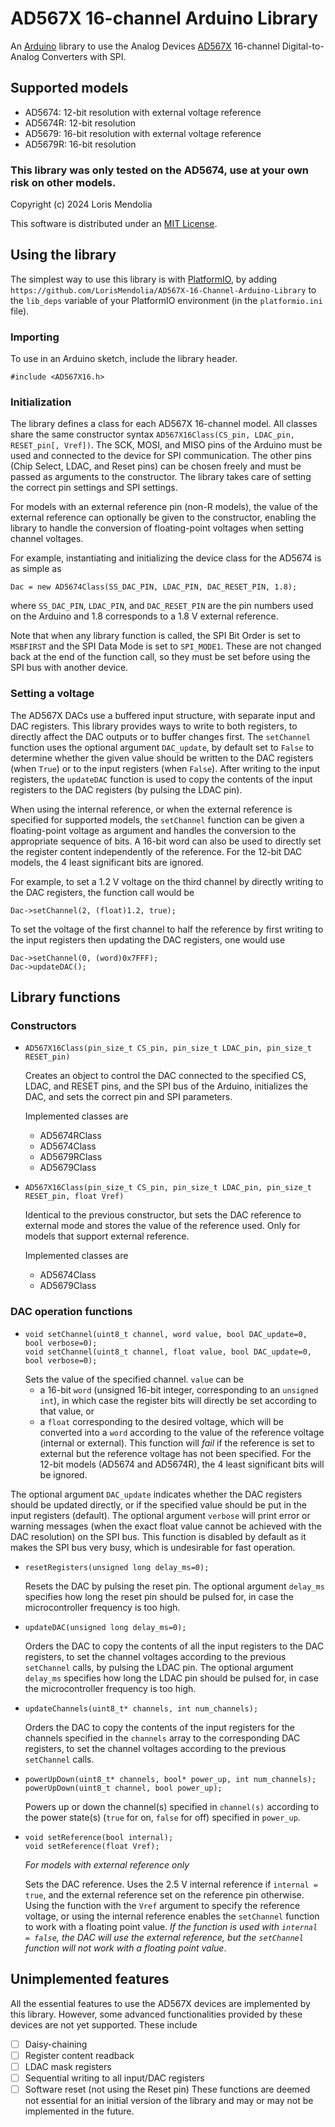 # AD567X 16-channel Arduino Library
An [Arduino](http://arduino.cc) library to use the Analog Devices [AD567X](https://www.analog.com/media/en/technical-documentation/data-sheets/AD5674-5674R-5679-5679R.pdf) 16-channel Digital-to-Analog Converters with SPI.

## Supported models
- AD5674: 12-bit resolution with external voltage reference
- AD5674R: 12-bit resolution
- AD5679: 16-bit resolution with external voltage reference
- AD5679R: 16-bit resolution

### This library was only tested on the AD5674, use at your own risk on other models.

Copyright (c) 2024 Loris Mendolia

This software is distributed under an [MIT License](./LICENSE).

## Using the library
The simplest way to use this library is with [PlatformIO](https://platformio.org/), by adding `https://github.com/LorisMendolia/AD567X-16-Channel-Arduino-Library` to the `lib_deps` variable of your PlatformIO environment (in the `platformio.ini` file).

### Importing
To use in an Arduino sketch, include the library header.
```Arduino
#include <AD567X16.h>
```

### Initialization
The library defines a class for each AD567X 16-channel model. All classes share the same constructor syntax `AD567X16Class(CS_pin, LDAC_pin, RESET_pin[, Vref])`. The SCK, MOSI, and MISO pins of the Arduino must be used and connected to the device for SPI communication. The other pins (Chip Select, LDAC, and Reset pins) can be chosen freely and must be passed as arguments to the constructor. The library takes care of setting the correct pin settings and SPI settings.

For models with an external reference pin (non-R models), the value of the external reference can optionally be given to the constructor, enabling the library to handle the conversion of floating-point voltages when setting channel voltages.

For example, instantiating and initializing the device class for the AD5674 is as simple as
```Arduino
Dac = new AD5674Class(SS_DAC_PIN, LDAC_PIN, DAC_RESET_PIN, 1.8);
```
where `SS_DAC_PIN`, `LDAC_PIN`, and `DAC_RESET_PIN` are the pin numbers used on the Arduino and 1.8 corresponds to a 1.8 V external reference.

Note that when any library function is called, the SPI Bit Order is set to `MSBFIRST` and the SPI Data Mode is set to `SPI_MODE1`. These are not changed back at the end of the function call, so they must be set before using the SPI bus with another device.

### Setting a voltage
The AD567X DACs use a buffered input structure, with separate input and DAC registers. This library provides ways to write to both registers, to directly affect the DAC outputs or to buffer changes first. The `setChannel` function uses the optional argument `DAC_update`, by default set to `False` to determine whether the given value should be written to the DAC registers (when `True`) or to the input registers (when `False`). After writing to the input registers, the `updateDAC` function is used to copy the contents of the input registers to the DAC registers (by pulsing the LDAC pin).

When using the internal reference, or when the external reference is specified for supported models, the `setChannel` function can be given a floating-point voltage as argument and handles the conversion to the appropriate sequence of bits. A 16-bit word can also be used to directly set the register content independently of the reference. For the 12-bit DAC models, the 4 least significant bits are ignored.

For example, to set a 1.2 V voltage on the third channel by directly writing to the DAC registers, the function call would be
```Arduino
Dac->setChannel(2, (float)1.2, true);
```
To set the voltage of the first channel to half the reference by first writing to the input registers then updating the DAC registers, one would use
```Arduino
Dac->setChannel(0, (word)0x7FFF);
Dac->updateDAC();
```

## Library functions
### Constructors
- ```Arduino
  AD567X16Class(pin_size_t CS_pin, pin_size_t LDAC_pin, pin_size_t RESET_pin)
  ```
  Creates an object to control the DAC connected to the specified CS, LDAC, and RESET pins, and the SPI bus of the Arduino, initializes the DAC, and sets the correct pin and SPI parameters.

  Implemented classes are
  - AD5674RClass
  - AD5674Class
  - AD5679RClass
  - AD5679Class

- ```Arduino
  AD567X16Class(pin_size_t CS_pin, pin_size_t LDAC_pin, pin_size_t RESET_pin, float Vref)
  ```
  Identical to the previous constructor, but sets the DAC reference to external mode and stores the value of the reference used. Only for models that support external reference.

  Implemented classes are
  - AD5674Class
  - AD5679Class
 
### DAC operation functions
- ```Arduino
  void setChannel(uint8_t channel, word value, bool DAC_update=0, bool verbose=0);
  void setChannel(uint8_t channel, float value, bool DAC_update=0, bool verbose=0);
  ```
  Sets the value of the specified channel. `value` can be
  - a 16-bit `word` (unsigned 16-bit integer, corresponding to an `unsigned int`), in which case the register bits will directly be set according to that value, or
  - a `float` corresponding to the desired voltage, which will be converted into a `word` according to the value of the reference voltage (internal or external). This function will *fail* if the reference is set to external but the reference voltage has not been specified.
For the 12-bit models (AD5674 and AD5674R), the 4 least significant bits will be ignored.
 
The optional argument `DAC_update` indicates whether the DAC registers should be updated directly, or if the specified value should be put in the input registers (default).
The optional argument `verbose` will print error or warning messages (when the exact float value cannot be achieved with the DAC resolution) on the SPI bus. This function is disabled by default as it makes the SPI bus very busy, which is undesirable for fast operation.

- ```Arduino
  resetRegisters(unsigned long delay_ms=0);
  ```
  Resets the DAC by pulsing the reset pin. The optional argument `delay_ms` specifies how long the reset pin should be pulsed for, in case the microcontroller frequency is too high.
  
- ```Arduino
  updateDAC(unsigned long delay_ms=0);
  ```
  Orders the DAC to copy the contents of all the input registers to the DAC registers, to set the channel voltages according to the previous `setChannel` calls, by pulsing the LDAC pin. The optional argument `delay_ms` specifies how long the LDAC pin should be pulsed for, in case the microcontroller frequency is too high.
  
- ```Arduino
  updateChannels(uint8_t* channels, int num_channels);
  ```
  Orders the DAC to copy the contents of the input registers for the channels specified in the `channels` array to the corresponding DAC registers, to set the channel voltages according to the previous `setChannel` calls.
  
- ```Arduino
  powerUpDown(uint8_t* channels, bool* power_up, int num_channels);
  powerUpDown(uint8_t channel, bool power_up);
  ```
  Powers up or down the channel(s) specified in `channel(s)` according to the power state(s) (`true` for on, `false` for off) specified in `power_up`.
  
- ```Arduino
  void setReference(bool internal);
  void setReference(float Vref);
  ```
  _For models with external reference only_

  Sets the DAC reference. Uses the 2.5 V internal reference if `internal = true`, and the external reference set on the reference pin otherwise. Using the function with the `Vref` argument to specify the reference voltage, or using the internal reference enables the `setChannel` function to work with a floating point value. *If the function is used with `internal = false`, the DAC will use the external reference, but the `setChannel` function will not work with a floating point value*.

## Unimplemented features
All the essential features to use the AD567X devices are implemented by this library. However, some advanced functionalities provided by these devices are not yet supported. These include
- [ ] Daisy-chaining
- [ ] Register content readback
- [ ] LDAC mask registers
- [ ] Sequential writing to all input/DAC registers
- [ ] Software reset (not using the Reset pin)
These functions are deemed not essential for an initial version of the library and may or may not be implemented in the future.
